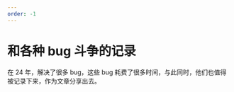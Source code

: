 ```yaml
---
order: -1
---
```


# 和各种 bug 斗争的记录

在 24 年，解决了很多 bug，这些 bug 耗费了很多时间，与此同时，他们也值得被记录下来，作为文章分享出去。

<Catalog />
